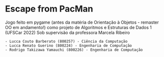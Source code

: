 # Escape from PacMan

Jogo feito em pygame (antes da matéria de Orientação à Objetos - remaster OO em andamento!) como projeto de Algoritmos e Estruturas de Dados 1 (UFSCar 2022)
Sob supervisão da professora Marcela Ribeiro

 	- Lucca Couto Barberato (800257) - Ciência da Computação
 	- Lucca Renato Guerino (800224) - Engenharia de Computação
	- Rodrigo Takizawa Yamauchi (800226) - Engenharia de Computação
